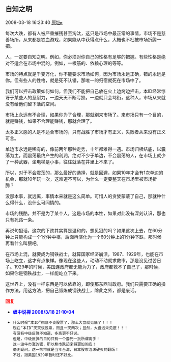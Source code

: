 ## 自知之明
2008-03-18 16:23:40
[原址▸](http://www.fxgan.com/chan_time/2008_01_06/969.htm)



 每次大跌，都有人被严重摧残甚至淘汰，这只是市场中最正常的事情，市场不是慈善场所，从来都是铁血游戏，如果能从中获得点什么，大概也不枉被市场折腾一把。


 


 人，一定要自知之明。例如，你必须对你自己的性格有足够的把握。有些性格是绝对不适合在市场中混的，例如，一根筋的、依赖心理的等等。


 


 市场的特点就是千变万化，你不能要求市场如何，因为市场永远正确，错的永远是你。但有些人的性格，就是死不认错，那唯一的归宿就死在市场中了。


 


 我们可以抨击政策如何如何，但我们不能把自己放在火上边烤边抨击，本ID经常惊讶于某些人的忍耐力，一边天天不断亏损，一边就只会骂街，这种人，市场从来就没有给他们留下活的空间。


 


 市场上永远有不合理，如果你为了合理，那就别来市场了。来市场只有一个目的，就是赚钱，如果不合理能赚钱，那就合理了。


 


 太多正义感的人是不适合市场的，只有战胜了市场才有正义，失败者从来没有正义可言。


 


 单边市永远是稀有的，像前两年那种走势，十年都难得一遇。市场归根结底，以震荡为主，而震荡最终产生的利润，绝对不少于单边，不会震荡的人，在市场上就少了一种武器，坐电梯是小事，往往就落在井里上不来了。


 


 所以，对于不会震荡的，那么最好的选择，就是回避，如果10年才会有1次单边的机会，那就10年玩一次，这难道不可以，为什么一定要整天在市场里被市场折腾？


 


 没那本事，就远离，事情本来就是这么简单。可惜人的贪婪蒙蔽了自己，那就种什么得什么，没什么可同情的。


 


 市场的残酷，并不是为了某个人，这是市场的本性，如果对此没有深刻认识，那也只有死路一条。


 


 再说句狠话，这次的下跌其实算是温和的，想见狠的吗？如果这次上去，在60分钟上只能构成一个1分钟中枢，后面再演化为一个60分钟上的1分钟下跌，那时候再看什么叫狠吧。


 


 在市场上混，就要成为钢铁战士，就算国家经济崩溃，1987、1929年，也能在市场上屹立，这才有点象样。像现在这些人，动动不动就求救市，那是没见过苦日子。1929年的时候，美国连政府都无能为力了，政府都救不了自己了，那时候，如果你是钢铁战士，一样能屹立下来。


 


 这世界上，没有一样东西是可以依靠的，即使那东西叫政府。我们只需要正确的操作方法，用这方法，把自己锻炼成钢铁战士，除此之外，都是废话。


 





<font color='red'>**回复**</font>


- **<font color='blue'>缠中说禅 2008/3/18 21:10:04</font>**
- ```
  什么时候“本ID”彻底不谈股票了，那么大盘就见底了！！！
  现在“本ID”天天谈股票，而且一天两次；显然，大盘远未见底！！！
  有没有中级反弹不知道，多高更不好说。
  但是，中级反弹的目的只有一个套死一批所谓高手！
  这一波牛市涨的猛，所以熊市跌起来将更加彻底！
  毫无疑问，这一熊市就是当年台湾，日本股市泡沫破灭的翻版！
  不过，跟美国1929年暂时还不好比。
  ```
